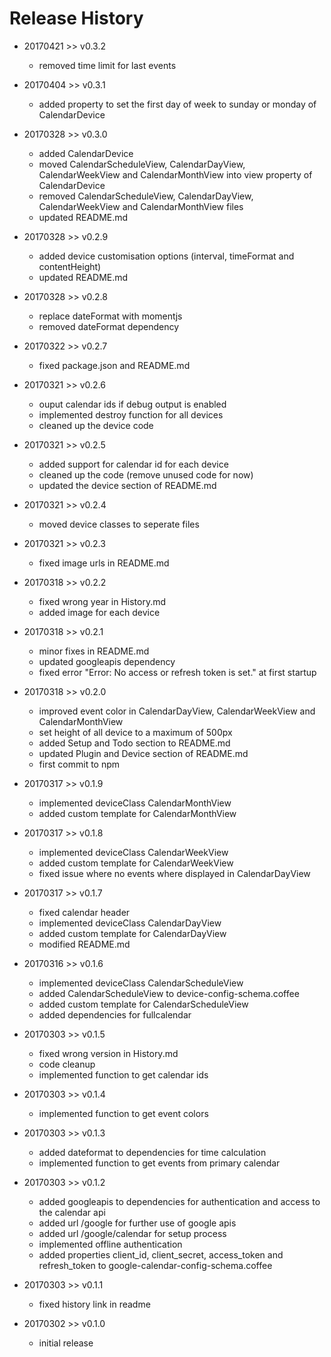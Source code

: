 # Release History

* 20170421 >> v0.3.2
	* removed time limit for last events

* 20170404 >> v0.3.1
	* added property to set the first day of week to sunday or monday of CalendarDevice

* 20170328 >> v0.3.0
	* added CalendarDevice
	* moved CalendarScheduleView, CalendarDayView, CalendarWeekView and CalendarMonthView into view property of CalendarDevice
	* removed CalendarScheduleView, CalendarDayView, CalendarWeekView and CalendarMonthView files
	* updated README.md

* 20170328 >> v0.2.9
	* added device customisation options (interval, timeFormat and contentHeight)
	* updated README.md

* 20170328 >> v0.2.8
	* replace dateFormat with momentjs
	* removed dateFormat dependency

* 20170322 >> v0.2.7
	* fixed package.json and README.md

* 20170321 >> v0.2.6
	* ouput calendar ids if debug output is enabled
	* implemented destroy function for all devices
	* cleaned up the device code

* 20170321 >> v0.2.5
	* added support for calendar id for each device
	* cleaned up the code (remove unused code for now)
	* updated the device section of README.md

* 20170321 >> v0.2.4
	* moved device classes to seperate files

* 20170321 >> v0.2.3
	* fixed image urls in README.md

* 20170318 >> v0.2.2
	* fixed wrong year in History.md
	* added image for each device

* 20170318 >> v0.2.1
	* minor fixes in README.md
	* updated googleapis dependency
	* fixed error "Error: No access or refresh token is set." at first startup

* 20170318 >> v0.2.0
	* improved event color in CalendarDayView, CalendarWeekView and CalendarMonthView
	* set height of all device to a maximum of 500px
	* added Setup and Todo section to README.md
	* updated Plugin and Device section of README.md
	* first commit to npm

* 20170317 >> v0.1.9
	* implemented deviceClass CalendarMonthView
	* added custom template for CalendarMonthView

* 20170317 >> v0.1.8
	* implemented deviceClass CalendarWeekView
	* added custom template for CalendarWeekView
	* fixed issue where no events where displayed in CalendarDayView

* 20170317 >> v0.1.7
	* fixed calendar header 
	* implemented deviceClass CalendarDayView
	* added custom template for CalendarDayView
	* modified README.md

* 20170316 >> v0.1.6
	* implemented deviceClass CalendarScheduleView
	* added CalendarScheduleView to device-config-schema.coffee
	* added custom template for CalendarScheduleView
	* added dependencies for fullcalendar

* 20170303 >> v0.1.5
	* fixed wrong version in History.md
	* code cleanup
	* implemented function to get calendar ids

* 20170303 >> v0.1.4
	* implemented function to get event colors

* 20170303 >> v0.1.3
	* added dateformat to dependencies for time calculation
	* implemented function to get events from primary calendar

* 20170303 >> v0.1.2
	* added googleapis to dependencies for authentication and access to the calendar api
	* added url /google for further use of google apis
	* added url /google/calendar for setup process
	* implemented offline authentication
	* added properties client_id, client_secret, access_token and refresh_token to google-calendar-config-schema.coffee

* 20170303 >> v0.1.1
	* fixed history link in readme

* 20170302 >> v0.1.0
	* initial release